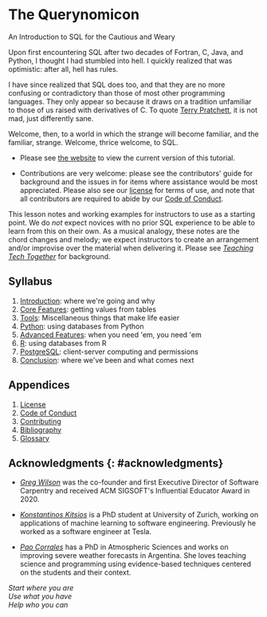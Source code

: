 # The Querynomicon

<p class="subtitle">An Introduction to SQL for the Cautious and Weary</p>

Upon first encountering SQL after two decades of Fortran, C, Java, and Python,
I thought I had stumbled into hell.
I quickly realized that was optimistic:
after all,
hell has rules.

I have since realized that SQL does too,
and that they are no more confusing or contradictory than those of most other programming languages.
They only appear so because it draws on a tradition unfamiliar to those of us raised with derivatives of C.
To quote [Terry Pratchett][pratchett_terry],
it is not mad, just differently sane.

Welcome, then, to a world in which the strange will become familiar, and the familiar, strange.
Welcome, thrice welcome, to SQL.

-   Please see [the website][site] to view the current version of this tutorial.

-   Contributions are very welcome:
    please see the contributors' guide for background
    and the issues in for items where assistance would be most appreciated.
    Please also see our [license][license] for terms of use,
    and note that all contributors are required to abide by our [Code of Conduct][conduct].

<div class="callout" markdown="1">

This lesson notes and working examples for instructors to use as a starting point.
We do *not* expect novices with no prior SQL experience to be able to learn from this on their own.
As a musical analogy,
these notes are the chord changes and melody;
we expect instructors to create an arrangement and/or improvise over the material
when delivering it.
Please see [*Teaching Tech Together*][t3] for background.

</div>

## Syllabus

<div id="syllabus" markdown="1">

1.  [Introduction](./01_intro/): where we're going and why
1.  [Core Features](./02_core/): getting values from tables
1.  [Tools](./03_tools/): Miscellaneous things that make life easier
1.  [Python](./04_python/): using databases from Python
1.  [Advanced Features](./05_advanced/): when you need 'em, you need 'em
1.  [R](./06_r/): using databases from R
1.  [PostgreSQL](./07_psql/): client-server computing and permissions
1.  [Conclusion](./08_finale/): where we've been and what comes next

</div>

##  Appendices

<div id="appendices" markdown="1">

1.  [License](./LICENSE.md)
1.  [Code of Conduct](./CODE_OF_CONDUCT.md)
1.  [Contributing](./CONTRIBUTING.md)
1.  [Bibliography](./bibliography/)
1.  [Glossary](./glossary/)

</div>

## Acknowledgments {: #acknowledgments}

-   *[Greg Wilson][wilson_greg]*
    was the co-founder and first Executive Director of Software Carpentry
    and received ACM SIGSOFT's Influential Educator Award in 2020.

-   *[Konstantinos Kitsios][kitsios_konstantinos]*
    is a PhD student at University of Zurich,
    working on applications of machine learning to software engineering.
    Previously he worked as a software engineer at Tesla.

-   *[Pao Corrales][corrales_pao]*
    has a PhD in Atmospheric Sciences and works on improving severe weather forecasts in Argentina.
    She loves teaching science and programming using evidence-based techniques centered on the students and their context.

<p class="center">
  <em>
    Start where you are
    <br/>
    Use what you have
    <br/>
    Help who you can
  </em>
</p>

[conduct]: https://third-bit.com/sql/conduct/
[contribute]: https://third-bit.com/sql/contributing/
[corrales_pao]: https://paocorrales.github.io/
[help_wanted]: https://github.com/gvwilson/querynomicon/issues?q=is%3Aissue+is%3Aopen+label%3Ahelp-wanted
[kitsios_konstantinos]: https://kitsiosk.github.io/
[license]: https://third-bit.com/sql/license/
[pratchett_terry]: https://terrypratchett.com/
[repo]: https://github.com/gvwilson/querynomicon
[site]: https://third-bit.com/sql/
[t3]: https://teachtogether.tech/
[wilson_greg]: https://third-bit.com/
